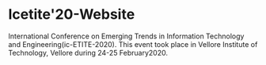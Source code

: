 # Icetite'20-Website
International Conference on Emerging Trends in Information Technology and Engineering(ic-ETITE-2020).
This event took place in Vellore Institute of Technology, Vellore during 24-25 February2020.
